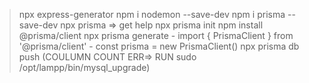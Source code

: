 > npx express-generator
> npm i nodemon --save-dev
> npm i prisma --save-dev
> npx prisma  => get help
> npx prisma init
> npm install @prisma/client
> npx prisma generate
    - import { PrismaClient } from '@prisma/client'
    - const prisma = new PrismaClient()
> npx prisma db push (COULUMN COUNT ERR=> RUN  sudo /opt/lampp/bin/mysql_upgrade)